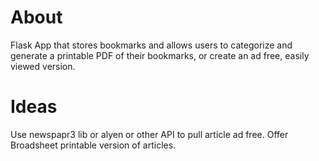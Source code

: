 # About
Flask App that stores bookmarks and allows users to categorize and generate a printable PDF of their bookmarks, 
or create an ad free, easily viewed version. 


# Ideas
Use newspapr3 lib or alyen or other API to pull article ad free. 
Offer Broadsheet printable version of articles.
